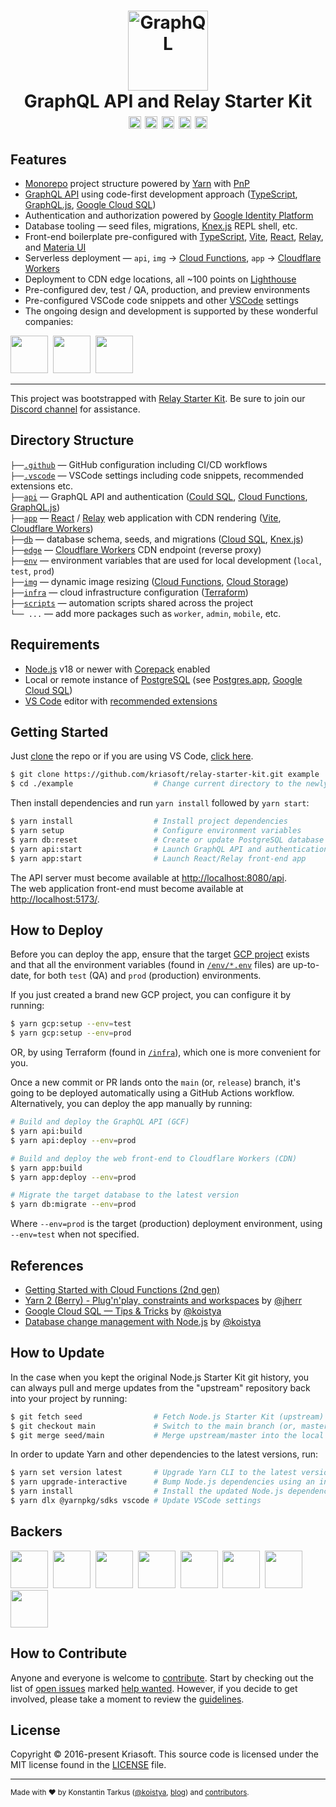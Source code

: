<h1 align="center">
  <img src="https://s.tarkus.me/graphql-logo.png" width="128" height="128" alt="GraphQL" /><br>
  GraphQL API and Relay Starter Kit
  <br>
  <a href="http://www.typescriptlang.org/"><img src="https://img.shields.io/badge/%3C%2F%3E-TypeScript-%230074c1.svg?style=flat-square" height="20"></a>
  <a href="http://patreon.com/koistya"><img src="https://img.shields.io/badge/dynamic/json?color=%23ff424d&label=Patreon&style=flat-square&query=data.attributes.patron_count&suffix=%20patrons&url=https%3A%2F%2Fwww.patreon.com%2Fapi%2Fcampaigns%2F233228" height="20"></a>
  <a href="https://discord.gg/gx5pdvZ7Za"><img src="https://img.shields.io/discord/643523529131950086?label=Chat&style=flat-square" height="20"></a>
  <a href="https://github.com/kriasoft/relay-starter-kit/stargazers"><img src="https://img.shields.io/github/stars/kriasoft/relay-starter-kit.svg?style=social&label=Star&maxAge=3600" height="20"></a>
  <a href="https://twitter.com/koistya"><img src="https://img.shields.io/twitter/follow/koistya.svg?style=social&label=Follow&maxAge=3600" height="20"></a>
</h1>

## Features

- [Monorepo](https://yarnpkg.com/features/workspaces) project structure powered by [Yarn](https://yarnpkg.com/) with [PnP](https://yarnpkg.com/features/pnp)
- [GraphQL API](https://graphql.org/) using code-first development approach ([TypeScript](https://www.typescriptlang.org/), [GraphQL.js](https://github.com/graphql/graphql-js), [Google Cloud SQL](https://cloud.google.com/sql))
- Authentication and authorization powered by [Google Identity Platform](https://cloud.google.com/identity-platform)
- Database tooling — seed files, migrations, [Knex.js](https://knexjs.org/) REPL shell, etc.
- Front-end boilerplate pre-configured with [TypeScript](https://www.typescriptlang.org/), [Vite](https://vitejs.dev/), [React](https://beta.reactjs.org/), [Relay](https://relay.dev/), and [Materia UI](https://mui.com/core/)
- Serverless deployment — `api`, `img` → [Cloud Functions](https://cloud.google.com/functions), `app` → [Cloudflare Workers](https://workers.cloudflare.com/)
- Deployment to CDN edge locations, all ~100 points on [Lighthouse](https://developer.chrome.com/docs/lighthouse/overview/)
- Pre-configured dev, test / QA, production, and preview environments
- Pre-configured VSCode code snippets and other [VSCode](https://code.visualstudio.com/) settings
- The ongoing design and development is supported by these wonderful companies:

<a href="https://reactstarter.com/s/1"><img src="https://reactstarter.com/s/1.png" height="60" /></a>&nbsp;&nbsp;<a href="https://reactstarter.com/s/2"><img src="https://reactstarter.com/s/2.png" height="60" /></a>&nbsp;&nbsp;<a href="https://reactstarter.com/s/3"><img src="https://reactstarter.com/s/3.png" height="60" /></a>

---

This project was bootstrapped with [Relay Starter Kit](https://github.com/kriasoft/relay-starter-kit).
Be sure to join our [Discord channel](https://discord.com/invite/bSsv7XM) for assistance.

## Directory Structure

`├──`[`.github`](.github) — GitHub configuration including CI/CD workflows<br>
`├──`[`.vscode`](.vscode) — VSCode settings including code snippets, recommended extensions etc.<br>
`├──`[`api`](./api) — GraphQL API and authentication ([Could SQL](https://cloud.google.com/sql), [Cloud Functions](https://cloud.google.com/functions), [GraphQL.js](https://graphql.org/graphql-js/))<br>
`├──`[`app`](./app) — [React](https://reactjs.org/) / [Relay](https://relay.dev/) web application with CDN rendering ([Vite](https://vitejs.dev/), [Cloudflare Workers](https://workers.cloudflare.com/))<br>
`├──`[`db`](./db) — database schema, seeds, and migrations ([Cloud SQL](https://cloud.google.com/sql), [Knex.js](https://knexjs.org/))<br>
`├──`[`edge`](./edge) — [Cloudflare Workers](https://workers.cloudflare.com/) CDN endpoint (reverse proxy)<br>
`├──`[`env`](./env) — environment variables that are used for local development (`local`, `test`, `prod`)<br>
`├──`[`img`](./img) — dynamic image resizing ([Cloud Functions](https://cloud.google.com/functions), [Cloud Storage](https://cloud.google.com/storage))<br>
`├──`[`infra`](./infra) — cloud infrastructure configuration ([Terraform](https://www.terraform.io/))<br>
`├──`[`scripts`](./scripts) — automation scripts shared across the project<br>
`└── ...` — add more packages such as `worker`, `admin`, `mobile`, etc.

## Requirements

- [Node.js](https://nodejs.org/) v18 or newer with [Corepack](https://nodejs.org/api/corepack.html) enabled
- Local or remote instance of [PostgreSQL](https://www.postgresql.org/) (see [Postgres.app](https://postgresapp.com/), [Google Cloud SQL](https://cloud.google.com/sql))
- [VS Code](https://code.visualstudio.com/) editor with [recommended extensions](.vscode/extensions.json)

## Getting Started

Just [clone](https://github.com/kriasoft/relay-starter-kit/generate) the repo or if you are using VS Code, [click here](https://runme.dev/api/runme?repository=https%3A%2F%2Fgithub.com%2Fkriasoft%2Frelay-starter-kit.git&fileToOpen=README.md).

```bash
$ git clone https://github.com/kriasoft/relay-starter-kit.git example
$ cd ./example                  # Change current directory to the newly created one
```

Then install dependencies and run `yarn install` followed by `yarn start`:

```bash
$ yarn install                  # Install project dependencies
$ yarn setup                    # Configure environment variables
$ yarn db:reset                 # Create or update PostgreSQL database
$ yarn api:start                # Launch GraphQL API and authentication server
$ yarn app:start                # Launch React/Relay front-end app
```

The API server must become available at [http://localhost:8080/api](http://localhost:8080/api).<br>
The web application front-end must become available at [http://localhost:5173/](http://localhost:5173/).

## How to Deploy

Before you can deploy the app, ensure that the target
[GCP project](https://console.cloud.google.com/cloud-resource-manager) exists
and that all the environment variables (found in [`/env/*.env`](/env) files) are
up-to-date, for both `test` (QA) and `prod` (production) environments.

If you just created a brand new GCP project, you can configure it by running:

```bash
$ yarn gcp:setup --env=test
$ yarn gcp:setup --env=prod
```

OR, by using Terraform (found in [`/infra`](./infra/)), which one is more
convenient for you.

Once a new commit or PR lands onto the `main` (or, `release`) branch, it's going
to be deployed automatically using a GitHub Actions workflow. Alternatively,
you can deploy the app manually by running:

```bash
# Build and deploy the GraphQL API (GCF)
$ yarn api:build
$ yarn api:deploy --env=prod

# Build and deploy the web front-end to Cloudflare Workers (CDN)
$ yarn app:build
$ yarn app:deploy --env=prod

# Migrate the target database to the latest version
$ yarn db:migrate --env=prod
```

Where `--env=prod` is the target (production) deployment environment,
using `--env=test` when not specified.

## References

- [Getting Started with Cloud Functions (2nd gen)](https://codelabs.developers.google.com/codelabs/cloud-starting-cloudfunctions-v2)
- [Yarn 2 (Berry) - Plug'n'play, constraints and workspaces](https://www.youtube.com/watch?v=HUVawJXeHfU) by [@jherr](https://github.com/jherr)
- [Google Cloud SQL — Tips & Tricks](https://medium.com/@koistya/google-cloud-sql-tips-tricks-d0fe7106c68a?sk=fe65df6e858c9b57edbda07bc67ed0e9) by [@koistya](https://github.com/koistya)
- [Database change management with Node.js](https://dev.to/koistya/database-change-management-with-node-js-12dk) by [@koistya](https://github.com/koistya)

## How to Update

In the case when you kept the original Node.js Starter Kit git history, you can
always pull and merge updates from the "upstream" repository back into your
project by running:

```bash
$ git fetch seed                # Fetch Node.js Starter Kit (upstream) repository
$ git checkout main             # Switch to the main branch (or, master branch)
$ git merge seed/main           # Merge upstream/master into the local branch
```

In order to update Yarn and other dependencies to the latest versions, run:

```bash
$ yarn set version latest       # Upgrade Yarn CLI to the latest version
$ yarn upgrade-interactive      # Bump Node.js dependencies using an interactive mode
$ yarn install                  # Install the updated Node.js dependencies
$ yarn dlx @yarnpkg/sdks vscode # Update VSCode settings
```

## Backers

<a href="https://reactstarter.com/b/1"><img src="https://reactstarter.com/b/1.png" height="60" /></a>&nbsp;&nbsp;<a href="https://reactstarter.com/b/2"><img src="https://reactstarter.com/b/2.png" height="60" /></a>&nbsp;&nbsp;<a href="https://reactstarter.com/b/3"><img src="https://reactstarter.com/b/3.png" height="60" /></a>&nbsp;&nbsp;<a href="https://reactstarter.com/b/4"><img src="https://reactstarter.com/b/4.png" height="60" /></a>&nbsp;&nbsp;<a href="https://reactstarter.com/b/5"><img src="https://reactstarter.com/b/5.png" height="60" /></a>&nbsp;&nbsp;<a href="https://reactstarter.com/b/6"><img src="https://reactstarter.com/b/6.png" height="60" /></a>&nbsp;&nbsp;<a href="https://reactstarter.com/b/7"><img src="https://reactstarter.com/b/7.png" height="60" /></a>&nbsp;&nbsp;<a href="https://reactstarter.com/b/8"><img src="https://reactstarter.com/b/8.png" height="60" /></a>

## How to Contribute

Anyone and everyone is welcome to [contribute](.github/CONTRIBUTING.md). Start
by checking out the list of [open issues](https://github.com/kriasoft/relay-starter-kit/issues)
marked [help wanted](https://github.com/kriasoft/relay-starter-kit/issues?q=label:"help+wanted").
However, if you decide to get involved, please take a moment to review the
[guidelines](.github/CONTRIBUTING.md).

## License

Copyright © 2016-present Kriasoft. This source code is licensed under the MIT license found in the
[LICENSE](https://github.com/kriasoft/relay-starter-kit/blob/main/LICENSE) file.

---

<sup>Made with ♥ by Konstantin Tarkus ([@koistya](https://twitter.com/koistya), [blog](https://medium.com/@koistya))
and [contributors](https://github.com/kriasoft/relay-starter-kit/graphs/contributors).</sup>
